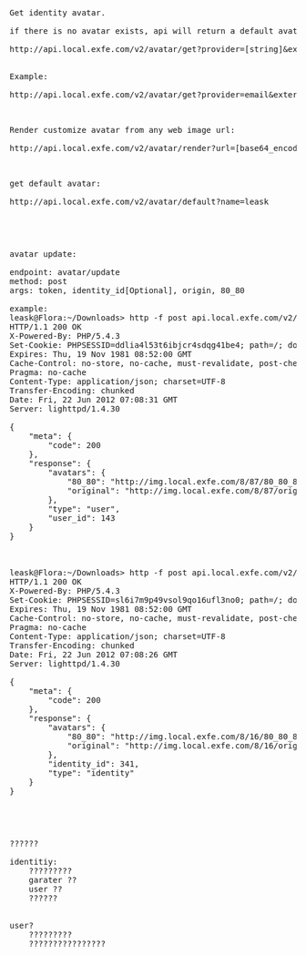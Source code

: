 <pre>

Get identity avatar.

if there is no avatar exists, api will return a default avatar based on identity name:

http://api.local.exfe.com/v2/avatar/get?provider=[string]&external_username=[string]


Example:

http://api.local.exfe.com/v2/avatar/get?provider=email&external_username=tester_leonard@0d0f.com

</pre>


<pre>

Render customize avatar from any web image url:

http://api.local.exfe.com/v2/avatar/render?url=[base64_encoded_image_url]&width=[int:x>0]&height=[int:x>0]&alpha=[folat:0<x<=1]&ishost=[true|false]&mates=[int:0<=x<=9]&resolution=[1x|1.5x|2x]


Example:

http://api.local.exfe.com/v2/avatar/render?url=aHR0cDovL3d3dy5ncmF2YXRhci5jb20vYXZhdGFyLzE1YjdmYzFiMTAxZWUyODliODE2Nzg4MTI3ODFhZWE2LnBuZz9kPWh0dHAlM0ElMkYlMkZhcGkuMGQwZi5jb20lMkZ2MiUyRmF2YXRhciUyRmdldCUzRnByb3ZpZGVyJTNEZW1haWwlMjZleHRlcm5hbF91c2VybmFtZSUzRGdvb2dvbGxlZSU0MGdtYWlsLmNvbQ%3D%3D&width=40&height=40&alpha=0.5&ishost=true&mates=9&resolution=2x

</pre>


<pre>

get default avatar:

http://api.local.exfe.com/v2/avatar/default?name=leask
</pre>


<pre>

avatar update:

endpoint: avatar/update
method: post
args: token, identity_id[Optional], origin, 80_80

example:
leask@Flora:~/Downloads> http -f post api.local.exfe.com/v2/avatar/update?token=sadfsadfsdafsdf original@origin.png 80_80@80_80.png
HTTP/1.1 200 OK
X-Powered-By: PHP/5.4.3
Set-Cookie: PHPSESSID=ddlia4l53t6ibjcr4sdqg41be4; path=/; domain=.exfe.com
Expires: Thu, 19 Nov 1981 08:52:00 GMT
Cache-Control: no-store, no-cache, must-revalidate, post-check=0, pre-check=0
Pragma: no-cache
Content-Type: application/json; charset=UTF-8
Transfer-Encoding: chunked
Date: Fri, 22 Jun 2012 07:08:31 GMT
Server: lighttpd/1.4.30

{
    "meta": {
        "code": 200
    },
    "response": {
        "avatars": {
            "80_80": "http://img.local.exfe.com/8/87/80_80_887cb3d41920d203eb528cf92dbee071.png",
            "original": "http://img.local.exfe.com/8/87/original_887cb3d41920d203eb528cf92dbee071.png"
        },
        "type": "user",
        "user_id": 143
    }
}



leask@Flora:~/Downloads> http -f post api.local.exfe.com/v2/avatar/update?token=sadfsadfsdafsdf original@origin.png 80_80@80_80.png identity_id=341
HTTP/1.1 200 OK
X-Powered-By: PHP/5.4.3
Set-Cookie: PHPSESSID=sl6i7m9p49vsol9qo16ufl3no0; path=/; domain=.exfe.com
Expires: Thu, 19 Nov 1981 08:52:00 GMT
Cache-Control: no-store, no-cache, must-revalidate, post-check=0, pre-check=0
Pragma: no-cache
Content-Type: application/json; charset=UTF-8
Transfer-Encoding: chunked
Date: Fri, 22 Jun 2012 07:08:26 GMT
Server: lighttpd/1.4.30

{
    "meta": {
        "code": 200
    },
    "response": {
        "avatars": {
            "80_80": "http://img.local.exfe.com/8/16/80_80_8166d82b95b8d8e68771e28d361d5641.png",
            "original": "http://img.local.exfe.com/8/16/original_8166d82b95b8d8e68771e28d361d5641.png"
        },
        "identity_id": 341,
        "type": "identity"
    }
}

</pre>

<pre>
??????

identitiy:
    ?????????
    garater ??
    user ??
    ??????


user?
    ?????????
    ????????????????
